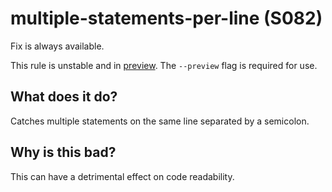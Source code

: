 # multiple-statements-per-line (S082)
Fix is always available.

This rule is unstable and in [preview](../preview.md). The `--preview` flag is required for use.

## What does it do?
Catches multiple statements on the same line separated by a semicolon.

## Why is this bad?
This can have a detrimental effect on code readability.
